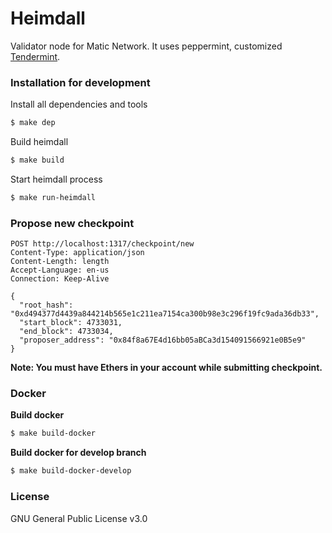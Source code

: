 # Heimdall

Validator node for Matic Network. It uses peppermint, customized [Tendermint](https://github.com/tendermint/tendermint).

### Installation for development

Install all dependencies and tools

```bash
$ make dep
```

Build heimdall

```bash
$ make build
```

Start heimdall process

```bash
$ make run-heimdall
```

### Propose new checkpoint

```
POST http://localhost:1317/checkpoint/new
Content-Type: application/json
Content-Length: length
Accept-Language: en-us
Connection: Keep-Alive

{
  "root_hash": "0xd494377d4439a844214b565e1c211ea7154ca300b98e3c296f19fc9ada36db33",
  "start_block": 4733031,
  "end_block": 4733034,
  "proposer_address": "0x84f8a67E4d16bb05aBCa3d154091566921e0B5e9"
}
```

**Note: You must have Ethers in your account while submitting checkpoint.**

### Docker

**Build docker**

```bash
$ make build-docker
```

**Build docker for develop branch**

```bash
$ make build-docker-develop
```

### License

GNU General Public License v3.0

